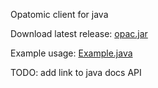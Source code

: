 Opatomic client for java

Download latest release: [opac.jar](https://github.com/opatomic/opac-java/raw/master/build/opac.jar)

Example usage: [Example.java](https://github.com/opatomic/opac-java/blob/master/test/Example.java)

TODO: add link to java docs API
